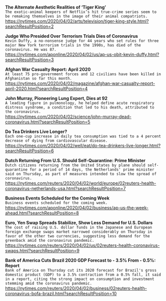 **The Alternate Aesthetic Realities of ‘Tiger King’**\
`The exotic-animal keepers of Netflix’s hit true-crime series seem to be remaking themselves in the image of their animal compatriots.`\
https://nytimes.com/2020/04/02/arts/television/tiger-king-style.html?searchResultPosition=2

**Judge Who Presided Over Terrorism Trials Dies of Coronavirus**\
`Kevin Duffy, a no-nonsense judge for 44 years who set rules for three major New York terrorism trials in the 1990s, has died of the coronavirus. He was 87.`\
https://nytimes.com/aponline/2020/04/02/us/ap-us-obit-kevin-duffy.html?searchResultPosition=3

**Afghan War Casualty Report: April 2020**\
`At least 75 pro-government forces and 12 civilians have been killed in Afghanistan so far this month.`\
https://nytimes.com/2020/04/02/magazine/afghan-war-casualty-report-april-2020.html?searchResultPosition=4

**John Murray, Pioneering Lung Expert, Dies at 92**\
`A leading figure in pulmonology, he helped define acute respiratory distress syndrome, a condition that led to his death, attributed to the coronavirus.`\
https://nytimes.com/2020/04/02/science/john-murray-dead-coronavirus.html?searchResultPosition=5

**Do Tea Drinkers Live Longer?**\
`Each one-cup increase in daily tea consumption was tied to a 4 percent decrease of dying from cardiovascular disease.`\
https://nytimes.com/2020/04/02/well/eat/do-tea-drinkers-live-longer.html?searchResultPosition=6

**Dutch Returning From U.S. Should Self-Quarantine: Prime Minister**\
`Dutch citizens returning from the United States by plane should self-quarantine for a period of 14 days, the Netherlands' prime minister said on Thursday, as part of measures intended to slow the spread of coronavirus.`\
https://nytimes.com/reuters/2020/04/02/world/europe/02reuters-health-coronavirus-netherlands-usa.html?searchResultPosition=7

**Business Events Scheduled for the Coming Week**\
`Business events scheduled for the coming week.`\
https://nytimes.com/aponline/2020/04/02/business/ap-us-the-week-ahead.html?searchResultPosition=8

**Euro, Yen Swap Spreads Stabilize, Show Less Demand for U.S. Dollars**\
`The cost of raising U.S. dollar funds in the Japanese and European foreign exchange swaps market narrowed considerably on Thursday in favor of the other two currencies, suggesting less demand for the greenback amid the coronavirus pandemic.`\
https://nytimes.com/reuters/2020/04/02/us/02reuters-health-coronavirus-swaps.html?searchResultPosition=9

**Bank of America Cuts Brazil 2020 GDP Forecast to - 3.5% From - 0.5%: Report**\
`Bank of America on Thursday cut its 2020 forecast for Brazil's gross domestic product (GDP) to a 3.5% contraction from a 0.5% fall, it said in a report, citing the strong impact on consumption and investment stemming amid the coronavirus pandemic.`\
https://nytimes.com/reuters/2020/04/02/business/02reuters-health-coronavirus-bofa-brazil.html?searchResultPosition=10

